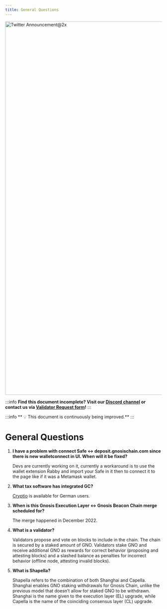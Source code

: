 ```yaml
---
title: General Questions
---
```


<img width="1200" alt="Twitter Announcement@2x" src="https://github.com/gnosischain/documentation/assets/75987728/2070489a-f71f-48f5-927c-2f2b504b6256">

:::info
**Find this document incomplete? Visit our [Discord channel](https://discord.gg/gnosischain) or contact us via [Validator Request form](https://tally.so/r/3y4V1W)!** 
:::

:::info
** :bulb: This document is continuously being improved.** 
:::

# General Questions

1. **I have a problem with connect Safe <-> deposit.gnosischain.com since there is new walletconnect in UI. When will it be fixed?**

   Devs are currently working on it, currently a workaround is to use the wallet extension Rabby and import your Safe in it then to connect it to the page like if it was a Metamask wallet.
2. **What tax software has integrated GC?**

   [Cryptio](https://cryptio.co/) is available for German users. 

3. **When is this Gnosis Execution Layer <-> Gnosis Beacon Chain merge scheduled for?**

   The merge happened in December 2022. 

5. **What is a validator?**

   Validators propose and vote on blocks to include in the chain. The chain is secured by a staked amount of GNO. Validators stake GNO and receive additional GNO as rewards for correct behavior (proposing and attesting blocks) and a slashed balance as penalties for incorrect behavior (offline node, attesting invalid blocks).

6. **What is Shapella?**

   Shapella refers to the combination of both Shanghai and Capella. Shanghai enables GNO staking withdrawals for Gnosis Chain, unlike the previous model that doesn’t allow for staked GNO to be withdrawn. Shanghai is the name given to the execution layer (EL) upgrade, while Capella is the name of the coinciding consensus layer (CL) upgrade.

